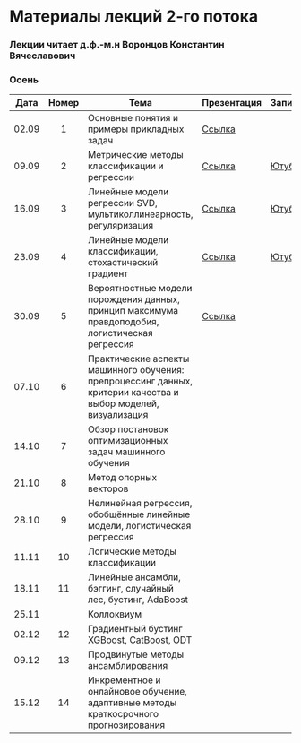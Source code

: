# Материалы лекций 2-го потока

### Лекции читает д.ф.-м.н Воронцов Константин Вячеславович

### Осень

| Дата | Номер | Тема | Презентация | Запись |
| :---: | :---: | --- | --- | --- |
| 02.09 | 1 | Основные понятия и примеры прикладных задач | [Ссылка](./slides/2_stream/msu25-intro.pdf) | |
| 09.09 | 2 | Метрические методы классификации и регрессии | [Ссылка](./slides/2_stream/msu25-metric.pdf) | [Ютуб](https://youtu.be/uk8oFbMoWzI) |
| 16.09 | 3 | Линейные модели регрессии SVD, мультиколлинеарность, регуляризация | [Ссылка](./slides/2_stream/msu25-lin-regr.pdf) | [Ютуб](https://youtu.be/aSh2C7RIQVo) |
| 23.09 | 4 | Линейные модели классификации, стохастический градиент | [Ссылка](./slides/2_stream/msu25-lin-sg.pdf) | [Ютуб](https://youtu.be/8O39FXtwW00) |
| 30.09 | 5 | Вероятностные модели порождения данных, принцип максимума правдоподобия, логистическая регрессия | [Ссылка](./slides/2_stream/msu25-mle.pdf) | |
| 07.10 | 6 | Практические аспекты машинного обучения: препроцессинг данных, критерии качества и выбор моделей, визуализация |   | |
| 14.10 | 7 | Обзор постановок оптимизационных задач машинного обучения |   | |
| 21.10 | 8 | Метод опорных векторов |   | |
| 28.10 | 9 | Нелинейная регрессия, обобщённые линейные модели, логистическая регрессия |   | |
| 11.11 | 10 | Логические методы классификации |   | |
| 18.11 | 11 | Линейные ансамбли, бэггинг, случайный лес, бустинг, AdaBoost |   | |
| 25.11 |    | Коллоквиум |   | |
| 02.12 | 12 | Градиентный бустинг XGBoost, CatBoost, ODT |   | |
| 09.12 | 13 | Продвинутые методы ансамблирования |   | |
| 15.12 | 14 | Инкрементное и онлайновое обучение, адаптивные методы краткосрочного прогнозирования |   | |
